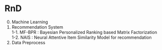# RnD
0. Machine Learning <br>
1. Recommendation System <br>
1-1. MF-BPR : Bayesian Personalized Ranking based Matrix Factorization<br>
1-2. NAIS : Neural Attentive Item Similarity Model for recommendation<br>
2. Data Preprocess
